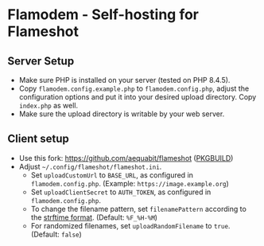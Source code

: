 # Flamodem - Self-hosting for Flameshot

## Server Setup
- Make sure PHP is installed on your server (tested on PHP 8.4.5).
- Copy `flamodem.config.example.php` to `flamodem.config.php`, adjust the configuration options and put it into your desired upload directory. Copy `index.php` as well.
- Make sure the upload directory is writable by your web server.

## Client setup
- Use this fork: https://github.com/aequabit/flameshot ([PKGBUILD](https://gist.githubusercontent.com/aequabit/62a85e528a14efa3366843fa8c0df59a/raw/5ba5b9c6f8ee1e78d56f0716a53b379c3910fc5a/PKGBUILD))
- Adjust `~/.config/flameshot/flameshot.ini`.
  - Set `uploadCustomUrl` to `BASE_URL`, as configured in `flamodem.config.php`. (Example: `https://image.example.org`)
  - Set `uploadClientSecret` to `AUTH_TOKEN`, as configured in `flamodem.config.php`.
  - To change the filename pattern, set `filenamePattern` according to the [strftime format](https://en.cppreference.com/w/cpp/chrono/c/strftime). (Default: `%F_%H-%M`)
  - For randomized filenames, set `uploadRandomFilename` to `true`. (Default: `false`)
